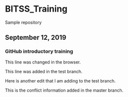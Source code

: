 # BITSS_Training
Sample repository

## September 12, 2019

### GitHub introductory training

This line was changed in the browser. 

This line was added in the test branch. 

Here is another edit that I am adding to the test branch. 

This is the conflict information added in the master branch.

